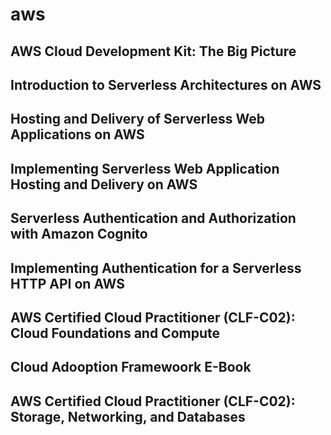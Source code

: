 # aws
## AWS Cloud Development Kit: The Big Picture
## Introduction to Serverless Architectures on AWS
## Hosting and Delivery of Serverless Web Applications on AWS
## Implementing Serverless Web Application Hosting and Delivery on AWS
## Serverless Authentication and Authorization with Amazon Cognito
## Implementing Authentication for a Serverless HTTP API on AWS
## AWS Certified Cloud Practitioner (CLF-C02): Cloud Foundations and Compute
## Cloud Adooption Framewoork E-Book
## AWS Certified Cloud Practitioner (CLF-C02): Storage, Networking, and Databases
